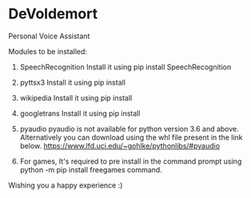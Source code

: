 # DeVoldemort
Personal Voice Assistant

Modules to be installed:
1. SpeechRecognition
    Install it using pip install SpeechRecognition

2. pyttsx3
    Install it using pip install

3. wikipedia
    Install it using pip install

4. googletrans
    Install it using pip install

5. pyaudio
    pyaudio is not available for python version 3.6 and above.
    Alternatively you can download using the whl file present in the 
    link below.
    https://www.lfd.uci.edu/~gohlke/pythonlibs/#pyaudio

6. For games, It's required to pre install in the command prompt 
   using python -m pip install freegames command.

Wishing you a happy experience :)
